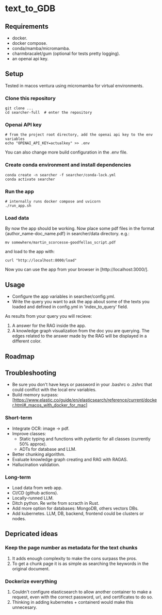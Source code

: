 # text_to_GDB

## Requirements
- docker.
- docker compose.
- conda/mamba/micromamba.
- charmbracalet/gum (optional for tests pretty logging).
- an openai api key.

## Setup

Tested in macos ventura using micromamba for virtual environments.

### Clone this repository
```bashrc
git clone ... 
cd searcher-full  # enter the repository
```

### Openai API key
```bashrc
# from the project root directory, add the openai api key to the env variables
echo "OPENAI_API_KEY=actualkey" >> .env
```
You can also change more build configuration in the .env file.

### Create conda environment and install dependencies
```bashrc
conda create -n searcher -f searcher/conda-lock.yml
conda activate searcher
```

### Run the app
```bashrc
# internally runs docker compose and uvicorn
./run_app.sh
```

### Load data
By now the app should be working.
Now place some pdf files in the format {author_name-doc_name.pdf} in searcher/data directory. e.g.:
```bashrc
mv somewhere/martin_scorcesse-goodfellas_script.pdf
```
and load to the app with:
```bashrc
curl "http://localhost:8000/load"
```
Now you can use the app from your browser in [http://localhost:3000/].

## Usage
- Configure the app variables in searcher/config.yml.
- Write the query you want to ask the app about some of the texts you loaded
and defined in config.yml in 'index_to_query' field.

As results from your query you will recieve:
1. A answer for the RAG inside the app.
2. A knowledge graph visualization from the doc you are querying.
The edges related to the answer made by the RAG will be displayed in a different color.

## Roadmap

## Troubleshooting
- Be sure you don't have keys or password in your .bashrc o .zshrc that could conlfict with the local env variables.
- Build memory surpass: [https://www.elastic.co/guide/en/elasticsearch/reference/current/docker.html#_macos_with_docker_for_mac]

### Short-term
- Integrate OCR: image -> pdf.
- Improve classes:
    - Static typing and functions with pydantic for all classes (currently 50% approx).
    - ADTs for database and LLM.
- Better chunking algorithm.
- Evaluate knowledge graph creating and RAG with RAGAS.
- Hallucination validation.

### Long-term
- Load data from web app.
- CI/CD (github actions).
- Locally-runned LLM.
- Ditch python. Re write from scracth in Rust.
- Add more option for databases: MongoDB, others vectors DBs.
- Add kubernetes. LLM, DB, backend, frontend could be clusters or nodes.


## Depricated ideas
### Keep the page number as metadata for the text chunks
1. It adds enough complexity to make the cons surpass the pros.
2. To get a chunk page it is as simple as searching the keywords in the original document.

### Dockerize everything
1. Couldn't configure elasticsearch to allow another container to make a request, even with the correct
password, url, and certificates to do so.
2. Thinking in adding kubernetes + containerd would make this unnecesary.
